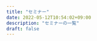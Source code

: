 ```yaml
---
title: "セミナー"
date: 2022-05-12T10:54:02+09:00
description: "セミナーの一覧"
draft: false
---
```

<!-- This area up to !--more-- is displayed in Home page as summary. -->



<!--more-->
